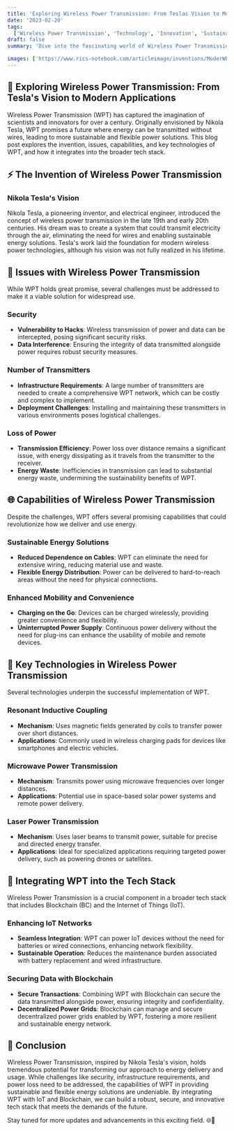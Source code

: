 ```yaml
---
title: 'Exploring Wireless Power Transmission: From Teslas Vision to Modern Applications'
date: '2023-02-20'
tags:
  ['Wireless Power Transmission', 'Technology', 'Innovation', 'Sustainable Energy', 'Tech Stack']
draft: false
summary: 'Dive into the fascinating world of Wireless Power Transmission (WPT), from Nikola Teslas groundbreaking work to modern capabilities and challenges. Discover how WPT fits into today’s tech stack and its potential for sustainable energy solutions. 🌐🔋'

images: ['https://www.rics-notebook.com/articleimage/inventions/ModerWPT.webp']
---
```


## 🌟 Exploring Wireless Power Transmission: From Tesla's Vision to Modern Applications

Wireless Power Transmission (WPT) has captured the imagination of scientists and innovators for over a century. Originally envisioned by Nikola Tesla, WPT promises a future where energy can be transmitted without wires, leading to more sustainable and flexible power solutions. This blog post explores the invention, issues, capabilities, and key technologies of WPT, and how it integrates into the broader tech stack.

## ⚡ The Invention of Wireless Power Transmission

### Nikola Tesla's Vision

Nikola Tesla, a pioneering inventor, and electrical engineer, introduced the concept of wireless power transmission in the late 19th and early 20th centuries. His dream was to create a system that could transmit electricity through the air, eliminating the need for wires and enabling sustainable energy solutions. Tesla's work laid the foundation for modern wireless power technologies, although his vision was not fully realized in his lifetime.

## 🚨 Issues with Wireless Power Transmission

While WPT holds great promise, several challenges must be addressed to make it a viable solution for widespread use.

### Security

- **Vulnerability to Hacks**: Wireless transmission of power and data can be intercepted, posing significant security risks.
- **Data Interference**: Ensuring the integrity of data transmitted alongside power requires robust security measures.

### Number of Transmitters

- **Infrastructure Requirements**: A large number of transmitters are needed to create a comprehensive WPT network, which can be costly and complex to implement.
- **Deployment Challenges**: Installing and maintaining these transmitters in various environments poses logistical challenges.

### Loss of Power

- **Transmission Efficiency**: Power loss over distance remains a significant issue, with energy dissipating as it travels from the transmitter to the receiver.
- **Energy Waste**: Inefficiencies in transmission can lead to substantial energy waste, undermining the sustainability benefits of WPT.

## 🌐 Capabilities of Wireless Power Transmission

Despite the challenges, WPT offers several promising capabilities that could revolutionize how we deliver and use energy.

### Sustainable Energy Solutions

- **Reduced Dependence on Cables**: WPT can eliminate the need for extensive wiring, reducing material use and waste.
- **Flexible Energy Distribution**: Power can be delivered to hard-to-reach areas without the need for physical connections.

### Enhanced Mobility and Convenience

- **Charging on the Go**: Devices can be charged wirelessly, providing greater convenience and flexibility.
- **Uninterrupted Power Supply**: Continuous power delivery without the need for plug-ins can enhance the usability of mobile and remote devices.

## 🔑 Key Technologies in Wireless Power Transmission

Several technologies underpin the successful implementation of WPT.

### Resonant Inductive Coupling

- **Mechanism**: Uses magnetic fields generated by coils to transfer power over short distances.
- **Applications**: Commonly used in wireless charging pads for devices like smartphones and electric vehicles.

### Microwave Power Transmission

- **Mechanism**: Transmits power using microwave frequencies over longer distances.
- **Applications**: Potential use in space-based solar power systems and remote power delivery.

### Laser Power Transmission

- **Mechanism**: Uses laser beams to transmit power, suitable for precise and directed energy transfer.
- **Applications**: Ideal for specialized applications requiring targeted power delivery, such as powering drones or satellites.

## 🔗 Integrating WPT into the Tech Stack

Wireless Power Transmission is a crucial component in a broader tech stack that includes Blockchain (BC) and the Internet of Things (IoT).

### Enhancing IoT Networks

- **Seamless Integration**: WPT can power IoT devices without the need for batteries or wired connections, enhancing network flexibility.
- **Sustainable Operation**: Reduces the maintenance burden associated with battery replacement and wired infrastructure.

### Securing Data with Blockchain

- **Secure Transactions**: Combining WPT with Blockchain can secure the data transmitted alongside power, ensuring integrity and confidentiality.
- **Decentralized Power Grids**: Blockchain can manage and secure decentralized power grids enabled by WPT, fostering a more resilient and sustainable energy network.

## 🌠 Conclusion

Wireless Power Transmission, inspired by Nikola Tesla's vision, holds tremendous potential for transforming our approach to energy delivery and usage. While challenges like security, infrastructure requirements, and power loss need to be addressed, the capabilities of WPT in providing sustainable and flexible energy solutions are undeniable. By integrating WPT with IoT and Blockchain, we can build a robust, secure, and innovative tech stack that meets the demands of the future.

Stay tuned for more updates and advancements in this exciting field. 🌐🔋
